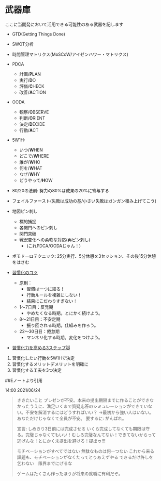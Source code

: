 
# 武器庫
ここに当開発において活用できる可能性のある武器を記します


- GTD(Getting Things Done)
- SWOT分析
- 時間管理マトリクス(MoSCoW/アイゼンハワー・マトリクス)
- PDCA
  - 計画/**P**LAN
  - 実行/**D**O
  - 評価/**C**HECK
  - 改善/**A**CTION
- OODA
  - 観察/**O**BSERVE
  - 判断/**O**RIENT
  - 決定/**D**ECIDE
  - 行動/**A**CT
- 5W1H:
  - いつ/**W**HEN
  - どこで/**W**HERE
  - 誰が/**W**HO
  - 何を/**W**HAT
  - なぜ/**W**HY
  - どうやって/**H**OW
- 80/20の法則: 努力の80%は成果の20%に寄与する
- フェイルファースト(失敗は成功の基/小さい失敗はガンガン積み上げてこう)
- 地図ピン刺し
  - 標的捕捉
  - 各関門へのピン刺し
  - 関門突破
  - 戦況変化への柔軟な対応(再ピン刺し)
    - (これPDCA/OODAじゃん！)
- ポモドーロテクニック: 25分実行、5分休憩を3セッション、その後15分休憩をはさむ

- [習慣化のコツ](https://twitter.com/remolabo/status/1666762360873455616)
  - 原則：
    - 習慣は一つに絞る！
    - 行動ルールを複雑にしない！
    - 結果にこだわりすぎない！
  - 1～7日目：反発期
    - やめたくなる時期。とにかく続けよう。
  - 8～21日目：不安定期
    - 振り回される時期。仕組みを作ろう。
  - 22～30日目：倦怠期
    - マンネリ化する時期。変化をつけよう。
- [習慣化力を高める3ステップ🐱](https://twitter.com/remolabo/status/1679249366509400064)
1. 習慣化したい行動を5W1Hで決定
2. 習慣化するメリットデメリットを明確に
3. 習慣化する工夫を3つ決定


##Eノートより引用

14:00 2021/06/24
>ききたいこと
プレゼンが不安。本来の提出期限までに作ることができなかったうえに、満足いくまで質疑応答のシミュレーションができていない。不安を解消するにはどうすればいい？
→最初から強い人はいない。あなただけじゃなくて全員が不安。
要するに: がんばれ。
>
>宣言: しめきり3日前には完成させる
>いくら完成してなくても期限は守る。完璧じゃなくてもいい！むしろ完璧なんてない！できてないからって逃げんな！とにかく未提出を避けろ！提出ゥ!!!
>
>モチベーションがすべてではない
>無駄なものは何一つない
>これから来る課題も、モチベーションがなくたってとりあえずやる
>できるだけ許しを乞わない　限界までにげるな
>
>ゲームはたくさん作ったほうが将来の就職に有利だぞ。
